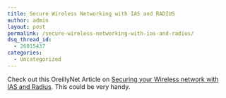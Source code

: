 ```yaml
---
title: Secure Wireless Networking with IAS and RADIUS
author: admin
layout: post
permalink: /secure-wireless-networking-with-ias-and-radius/
dsq_thread_id:
  - 26015437
categories:
  - Uncategorized
---
```

Check out this OreillyNet Article on [Securing your Wireless network with IAS and Radius][1]. This could be very handy.

 [1]: http://www.windowsdevcenter.com/pub/a/windows/2007/01/23/secure-wireless-networking-with-ias-and-radius.html